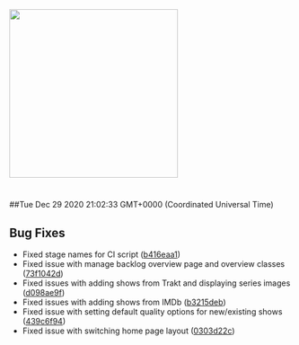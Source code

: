 <img width="300px" src="https://sickrage.ca/img/logo-stacked.png" />

# 

##Tue Dec 29 2020 21:02:33 GMT+0000 (Coordinated Universal Time)


## Bug Fixes
  - Fixed stage names for CI script
  ([b416eaa1](https://gitlab-ci-token:esCY2ohq1fKvHZRA_igT@git.sickrage.ca/SiCKRAGE/sickrage/commit/b416eaa15d7914c5c05cfba8b86e4f90f0d1fc9c))
  - Fixed issue with manage backlog overview page and overview classes
  ([73f1042d](https://gitlab-ci-token:esCY2ohq1fKvHZRA_igT@git.sickrage.ca/SiCKRAGE/sickrage/commit/73f1042db9e5d083e61945625c245241973d161e))
  - Fixed issues with adding shows from Trakt and displaying series images
  ([d098ae9f](https://gitlab-ci-token:esCY2ohq1fKvHZRA_igT@git.sickrage.ca/SiCKRAGE/sickrage/commit/d098ae9fafbe49e2459ac34bc7b4be8e5dcb2792))
  - Fixed issues with adding shows from IMDb
  ([b3215deb](https://gitlab-ci-token:esCY2ohq1fKvHZRA_igT@git.sickrage.ca/SiCKRAGE/sickrage/commit/b3215debb23a1789f340a2613e7c6c486b91e2ac))
  - Fixed issue with setting default quality options for new/existing shows
  ([439c6f94](https://gitlab-ci-token:esCY2ohq1fKvHZRA_igT@git.sickrage.ca/SiCKRAGE/sickrage/commit/439c6f94c4d1f2eed57f1bcdd55faa65374b4a6f))
  - Fixed issue with switching home page layout
  ([0303d22c](https://gitlab-ci-token:esCY2ohq1fKvHZRA_igT@git.sickrage.ca/SiCKRAGE/sickrage/commit/0303d22c3c47949765d6f550c4d3b19fbd0654e6))




